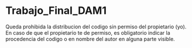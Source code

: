 # Trabajo_Final_DAM1

Queda prohibida la distribucion del codigo sin permiso del propietario (yo).
En caso de que el propietario te de permiso, es obligatorio indicar
la procedencia del codigo o en nombre del autor en alguna parte visible.
